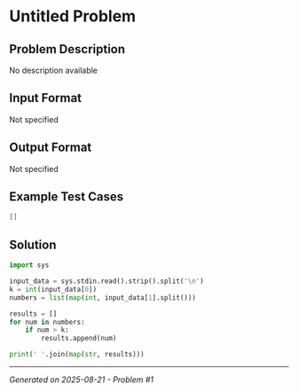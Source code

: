 # Untitled Problem

## Problem Description
No description available

## Input Format
Not specified

## Output Format
Not specified

## Example Test Cases
```json
[]
```

## Solution
```python
import sys

input_data = sys.stdin.read().strip().split('\n')
k = int(input_data[0])
numbers = list(map(int, input_data[1].split()))

results = []
for num in numbers:
    if num > k:
        results.append(num)

print(' '.join(map(str, results)))
```

---
*Generated on 2025-08-21 - Problem #1*
